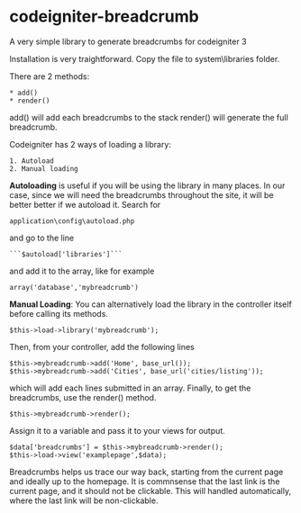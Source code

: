 # codeigniter-breadcrumb
A very simple library to generate breadcrumbs for codeigniter 3

Installation is very traightforward. Copy the file to system\libraries folder.

There are 2 methods:

    * add()
    * render()

add() will add each breadcrumbs to the stack
render() will generate the full breadcrumb.

Codeigniter has 2 ways of loading a library: 

    1. Autoload
    2. Manual loading

**Autoloading** is useful if you will be using the library in many places. In our case, since we will need the breadcrumbs throughout the site, it will be better better if we autoload it. Search for

    application\config\autoload.php
    
and go to the line

    ```$autoload['libraries']```
    
and add it to the array, like for example 
    
    array('database','mybreadcrumb')
    
**Manual Loading**: 
You can alternatively load the library in the controller itself before calling its methods.

    $this->load->library('mybreadcrumb');
    
Then, from your controller, add the following lines

    $this->mybreadcrumb->add('Home', base_url());
    $this->mybreadcrumb->add('Cities', base_url('cities/listing'));

which will add each lines submitted in an array. Finally, to get the breadcrumbs, use the render() method.

    $this->mybreadcrumb->render();
    
Assign it to a variable and pass it to your views for output. 
    
    $data['breadcrumbs'] = $this->mybreadcrumb->render();
    $this->load->view('examplepage',$data);

Breadcrumbs helps us trace our way back, starting from the current page and ideally up to the homepage. It is commnsense that the last link is the current page, and it should not be clickable. This will handled automatically, where the last link will be non-clickable.




